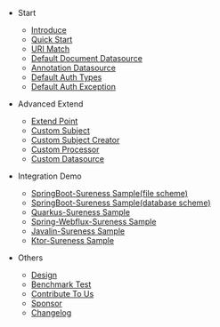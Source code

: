 - Start  
  - [Introduce](README.md "introduce")
  - [Quick Start](quickstart.md "quick start greatest")  
  - [URI Match](path-match.md)  
  - [Default Document Datasource](default-datasource.md)  
  - [Annotation Datasource](annotation-datasource.md)  
  - [Default Auth Types](default-auth.md)  
  - [Default Auth Exception](default-exception.md)  
  
- Advanced Extend
  - [Extend Point](extend-point.md)
  - [Custom Subject](custom-subject.md)
  - [Custom Subject Creator](custom-subject-creator.md)
  - [Custom Processor](custom-processor.md)
  - [Custom Datasource](custom-datasource.md)

- Integration Demo
  - [SpringBoot-Sureness Sample(file scheme)](sample-bootstrap.md)
  - [SpringBoot-Sureness Sample(database scheme)](sample-tom.md)
  - [Quarkus-Sureness Sample](sample-quarkus.md) 
  - [Spring-Webflux-Sureness Sample](sample-spring-webflux.md)  
  - [Javalin-Sureness Sample](sample-javalin.md)  
  - [Ktor-Sureness Sample](sample-ktor.md)  

- Others
  - [Design](design.md)
  - [Benchmark Test](https://github.com/tomsun28/sureness-shiro-spring-security-benchmark ':ignore')    
  - [Contribute To Us](contributing.md) 
  - [Sponsor](sponsor.md)  
  - [Changelog](https://github.com/tomsun28/sureness/releases ':ignore')
